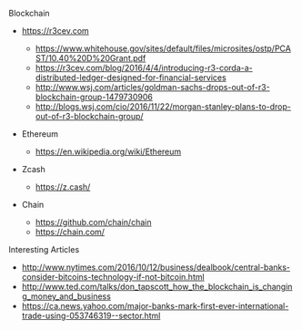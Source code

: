
Blockchain


* https://r3cev.com
  * https://www.whitehouse.gov/sites/default/files/microsites/ostp/PCAST/10.40%20D%20Grant.pdf
  * https://r3cev.com/blog/2016/4/4/introducing-r3-corda-a-distributed-ledger-designed-for-financial-services
  * http://www.wsj.com/articles/goldman-sachs-drops-out-of-r3-blockchain-group-1479730906 
  * http://blogs.wsj.com/cio/2016/11/22/morgan-stanley-plans-to-drop-out-of-r3-blockchain-group/


* Ethereum
  * https://en.wikipedia.org/wiki/Ethereum


* Zcash
  * https://z.cash/


* Chain
  * https://github.com/chain/chain
  * https://chain.com/


Interesting Articles
* http://www.nytimes.com/2016/10/12/business/dealbook/central-banks-consider-bitcoins-technology-if-not-bitcoin.html
* http://www.ted.com/talks/don_tapscott_how_the_blockchain_is_changing_money_and_business
* https://ca.news.yahoo.com/major-banks-mark-first-ever-international-trade-using-053746319--sector.html

